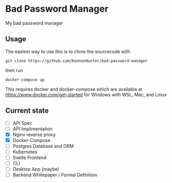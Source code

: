 # Bad Password Manager

My bad password manager

## Usage

The easiest way to use this is to clone the sourcecode with

`git clone https://github.com/KennanHunter/bad-password-manager`

then run

`docker-compose up`

This requires docker and docker-compose which are available at https://www.docker.com/get-started for Windows with WSL, Mac, and Linux

## Current state

-   [ ] API Spec
-   [ ] API Implimentation
-   [x] Nginx reverse proxy
-   [x] Docker-Compose
-   [ ] Postgres Database and ORM
-   [ ] Kubernetes
-   [ ] Svelte Frontend
-   [ ] CLI
-   [ ] Desktop App (maybe)
-   [ ] Backend Whitepaper / Formal Definition
